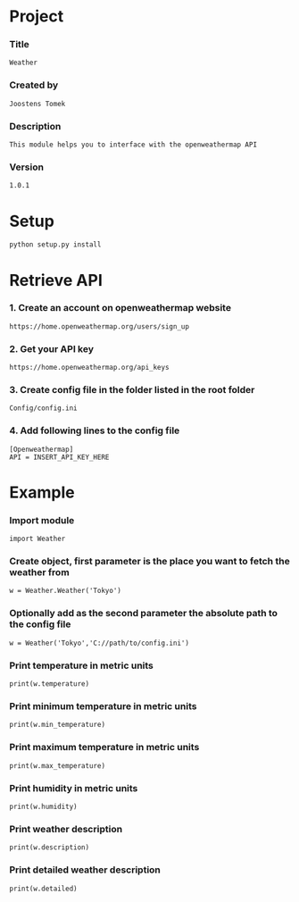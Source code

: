 # Project 
### Title
	Weather
### Created by
	Joostens Tomek
### Description
	This module helps you to interface with the openweathermap API
### Version
	1.0.1


# Setup
	python setup.py install


# Retrieve API
### 1. Create an account on openweathermap website
	https://home.openweathermap.org/users/sign_up
### 2. Get your API key
	https://home.openweathermap.org/api_keys

### 3. Create config file in the folder listed in the root folder
	Config/config.ini
### 4. Add following lines to the config file
	[Openweathermap]
	API = INSERT_API_KEY_HERE


# Example
### Import module
	import Weather
### Create object, first parameter is the place you want to fetch the weather from
	w = Weather.Weather('Tokyo')
### Optionally add as the second parameter the absolute path to the config file
	w = Weather('Tokyo','C://path/to/config.ini')
### Print temperature in metric units
	print(w.temperature)
### Print minimum temperature in metric units
	print(w.min_temperature)
### Print maximum temperature in metric units
	print(w.max_temperature)
### Print humidity in metric units
	print(w.humidity)
### Print weather description
	print(w.description)
### Print detailed weather description
	print(w.detailed)


